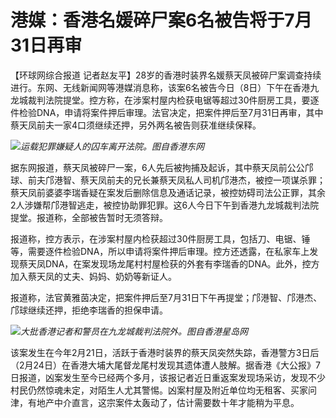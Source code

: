 # 港媒：香港名媛碎尸案6名被告将于7月31日再审

【环球网综合报道
记者赵友平】28岁的香港时装界名媛蔡天凤被碎尸案调查持续进行。东网、无线新闻网等港媒消息称，该案6名被告今日（8日）下午在香港九龙城裁判法院提堂。控方称，在涉案村屋内检获电锯等超过30件厨房工具，要逐件检验DNA，申请将案件押后审理。法官决定，把案件押后至7月31日再审，其中蔡天凤前夫一家4口须继续还押，另外两名被告则获准继续保释。

![](https://inews.gtimg.com/om_bt/OHgnDJA6hegOpubrbqHAdCmexKFA72m-X8gKaUHBBT4gEAA/1000)_运载犯罪嫌疑人的囚车离开法院。图自香港东网_

据东网报道，蔡天凤被碎尸一案，6人先后被拘捕及起诉，其中蔡天凤前公公邝球、前夫邝港智、蔡天凤前夫的兄长兼蔡天凤私人司机邝港杰，被控一项谋杀罪；蔡天凤前婆婆李瑞香疑在案发后删除信息及通话记录，被控妨碍司法公正罪，其余2人涉嫌帮邝港智逃走，被控协助罪犯罪。这6人今日下午到香港九龙城裁判法院提堂。报道称，全部被告暂时无须答辩。

报道称，控方表示，在涉案村屋内检获超过30件厨房工具，包括刀、电锯、锤等，需要逐件检验DNA，所以申请将案件押后审理。控方还透露，在私家车上发现蔡天凤DNA，在案发现场龙尾村村屋检获的外套有李瑞香的DNA。此外，控方加入蔡天凤的丈夫、妈妈、奶奶等新证人。

报道称，法官黄雅茵决定，把案件押后至7月31日下午再提堂；邝港智、邝港杰、邝球继续还押，拒绝李瑞香的担保申请。

![](https://inews.gtimg.com/om_bt/OrMZ2BifnlAk-LgZFrfEJKomohppSkfQMcf0BKDhvZgdUAA/1000)_大批香港记者和警员在九龙城裁判法院外。图自香港星岛网_

该案发生在今年2月21日，活跃于香港时装界的蔡天凤突然失踪，香港警方3日后（2月24日）在香港大埔大尾督龙尾村发现其遗体遭人肢解。据香港《大公报》7日报道，凶案发生至今已经两个多月，该报记者近日重返案发现场采访，发现不少村民仍然惊魂未定，对陌生人尤其警惕。凶案村屋及附近单位均无租客、买家问津，有地产中介直言，这宗案件太轰动了，估计需要数十年才能稍为平息。

